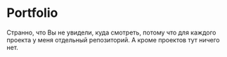 # Portfolio
Странно, что Вы не увидели, куда смотреть, потому что для каждого проекта у меня отдельный репозиторий. А кроме проектов тут ничего нет.
